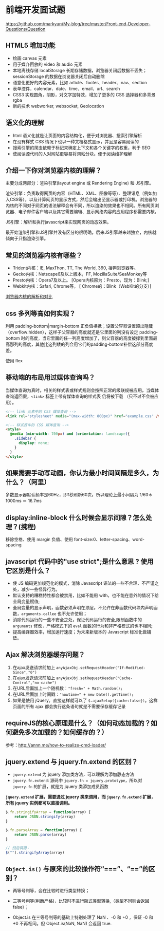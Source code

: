 # 前端开发面试题

<https://github.com/markyun/My-blog/tree/master/Front-end-Developer-Questions/Question>

## HTML5 增加功能

* 绘画 canvas 元素
* 用于媒介回放的 video 和 audio 元素
* 本地离线存储 localStorage 长期存储数据，浏览器关闭后数据不丢失；sessionStorage 的数据在浏览器关闭后自动删除
* 语意化更好的内容元素，比如 article、footer、header、nav、section
* 表单控件，calendar、date、time、email、url、search
* CSS3 实现圆角，阴影，对文字加特效，增加了更多的 CSS 选择器和多背景 rgba
* 新的技术 webworker, websocket, Geolocation

## 语义化的理解

* html 语义化就是让页面的内容结构化，便于对浏览器、搜索引擎解析
* 在没有样式 CSS 情况下也以一种文档格式显示，并且是容易阅读的
* 搜索引擎的爬虫依赖于标记来确定上下文和各个关键字的权重，利于 SEO
* 使阅读源代码的人对网站更容易将网站分块，便于阅读维护理解

## 介绍一下你对浏览器内核的理解？

主要分成两部分：渲染引擎(layout engine 或 Rendering Engine) 和 JS引擎。

渲染引擎：负责取得网页的内容（HTML、XML、图像等等）、整理讯息（例如加入CSS等），以及计算网页的显示方式，然后会输出至显示器或打印机。浏览器的内核的不同对于网页的语法解释会有不同，所以渲染的效果也不相同。所有网页浏览器、电子邮件客户端以及其它需要编辑、显示网络内容的应用程序都需要内核。

JS引擎：解析和执行javascript来实现网页的动态效果。

最开始渲染引擎和JS引擎并没有区分的很明确，后来JS引擎越来越独立，内核就倾向于只指渲染引擎。

## 常见的浏览器内核有哪些？

* Trident内核：IE, MaxThon, TT, The World, 360, 搜狗浏览器等。
* Gecko内核：Netscape6及以上版本，FF, MozillaSuite/SeaMonkey等
* Presto内核：Opera7及以上。      [Opera内核原为：Presto，现为：Blink;]
* Webkit内核：Safari, Chrome等。   [ Chrome的：Blink（WebKit的分支）]

[浏览器内核的解析和对比](http://www.cnblogs.com/fullhouse/archive/2011/12/19/2293455.html)

## css 多列等高如何实现？

利用 padding-bottom|margin-bottom 正负值相抵；设置父容器设置超出隐藏（overflow:hidden），这样子父容器的高度就还是它里面的列没有设定 padding-bottom 时的高度，当它里面的任一列高度增加了，则父容器的高度被撑到里面最高那列的高度，其他比这列矮的列会用它们的padding-bottom补偿这部分高度差。

使用 flex

## 移动端的布局用过媒体查询吗？

当媒体查询为真时，相关的样式表或样式规则会按照正常的级联规被应用。当媒体查询返回假，`<link>` 标签上带有媒体查询的样式表 仍将被下载 （只不过不会被应用）。

```html
<!-- link 元素中的 CSS 媒体查询 -->
<link rel="stylesheet" media="(max-width: 800px)" href="example.css" />
```

```html
<!-- 样式表中的 CSS 媒体查询 -->
<style>
  @media (min-width: 700px) and (orientation: landscape){
    .sidebar {
      display: none;
    }
  }
</style>
```

## 如果需要手动写动画，你认为最小时间间隔是多久，为什么？（阿里）

多数显示器默认频率是60Hz，即1秒刷新60次，所以理论上最小间隔为 1/60＊1000ms ＝ 16.7ms

## display:inline-block 什么时候会显示间隙？怎么处理？(携程)

移除空格、使用 margin 负值、使用 font-size:0、letter-spacing、word-spacing

## javascript 代码中的"use strict";是什么意思 ? 使用它区别是什么？

* 使 JS 编码更加规范化的模式，消除 Javascript 语法的一些不合理、不严谨之处，减少一些怪异行为。
* 默认支持的糟糕特性都会被禁用，比如不能用 with，也不能在意外的情况下给全局变量赋值;
* 全局变量的显示声明，函数必须声明在顶层，不允许在非函数代码块内声明函数，`arguments.callee` 也不允许使用；
* 消除代码运行的一些不安全之处，保证代码运行的安全,限制函数中的 `arguments` 修改，严格模式下的 `eval` 函数的行为和非严格模式的也不相同;
* 提高编译器效率，增加运行速度；为未来新版本的 Javascript 标准化做铺垫。

## Ajax 解决浏览器缓存问题？

1. 在ajax发送请求前加上 `anyAjaxObj.setRequestHeader("If-Modified-Since","0")`
1. 在ajax发送请求前加上 `anyAjaxObj.setRequestHeader("Cache-Control","no-cache")`
1. 在URL后面加上一个随机数：`"fresh=" + Math.random();`
1. 在URL后面加上时间戳：`"nowtime=" + new Date().getTime();`
1. 如果是使用 jQuery，直接这样就可以了 `$.ajaxSetup({cache:false})`。这样页面的所有 ajax 都会执行这条语句就是不需要保存缓存记录

## requireJS的核心原理是什么？（如何动态加载的？如何避免多次加载的？如何缓存的？）

参考：<http://annn.me/how-to-realize-cmd-loader/>

## jquery.extend 与 jquery.fn.extend 的区别？

* `jquery.extend` 为 jquery 添加类方法，可以理解为添加静态方法
* `jquery.fn.extend`: 源码中 `jquery.fn = jquery.prototype`，所以对 `jquery.fn` 的扩展，就是为 jquery 类添加成员函数

**`jquery.extend` 扩展，需要通过 jquery 类来调用，而 `jquery.fn.extend` 扩展，所有 jquery 实例都可以直接调用。**

```javascript
$.fn.stringifyArray = function(array) {
    return JSON.stringify(array)
}

$.fn.parseArray = function(array) {
    return JSON.parse(array)
}

// 然后调用：
$("").stringifyArray(array)
```

## `Object.is()` 与原来的比较操作符“===”、“==”的区别？

* 两等号判等，会在比较时进行类型转换；
* 三等号判等(判断严格)，比较时不进行隐式类型转换,（类型不同则会返回false）；

* Object.is 在三等号判等的基础上特别处理了 NaN 、-0 和 +0 ，保证 -0 和 +0 不再相同。但 Object.is(NaN, NaN) 会返回 true.
